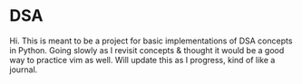 # DSA
Hi. This is meant to be a project for basic implementations of DSA concepts in Python. Going slowly as I revisit concepts & thought it would be a good way to practice vim as well. Will update this as I progress, kind of like a journal.
